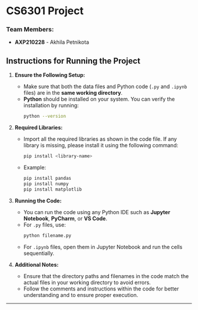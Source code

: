 # CS6301 Project

### Team Members:
- **AXP210228** - Akhila Petnikota

## Instructions for Running the Project

1. **Ensure the Following Setup:**
   - Make sure that both the data files and Python code (`.py` and `.ipynb` files) are in the **same working directory**.
   - **Python** should be installed on your system. You can verify the installation by running:
     ```bash
     python --version
     ```

2. **Required Libraries:**
   - Import all the required libraries as shown in the code file. If any library is missing, please install it using the following command:
     ```bash
     pip install <library-name>
     ```
   - Example:
     ```bash
     pip install pandas
     pip install numpy
     pip install matplotlib
     ```

3. **Running the Code:**
   - You can run the code using any Python IDE such as **Jupyter Notebook**, **PyCharm**, or **VS Code**.
   - For `.py` files, use:
     ```bash
     python filename.py
     ```
   - For `.ipynb` files, open them in Jupyter Notebook and run the cells sequentially.

4. **Additional Notes:**
   - Ensure that the directory paths and filenames in the code match the actual files in your working directory to avoid errors.
   - Follow the comments and instructions within the code for better understanding and to ensure proper execution.

---

